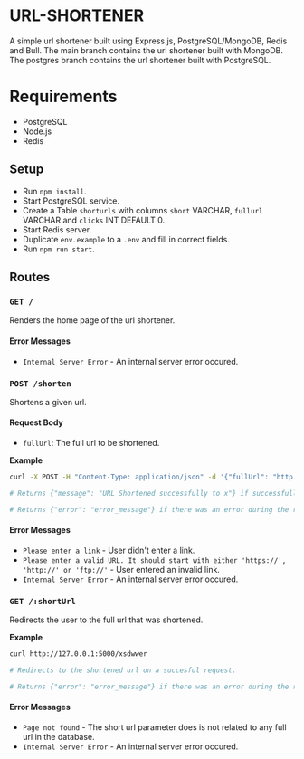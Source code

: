 # URL-SHORTENER

A simple url shortener built using Express.js, PostgreSQL/MongoDB, Redis and Bull.
The main branch contains the url shortener built with MongoDB. The postgres branch contains the url shortener built with PostgreSQL.

# Requirements

* PostgreSQL
* Node.js
* Redis

## Setup

* Run `npm install`.
* Start PostgreSQL service.
* Create a Table `shorturls` with columns `short` VARCHAR, `fullurl` VARCHAR and `clicks` INT DEFAULT 0.
* Start Redis server.
* Duplicate `env.example` to a `.env` and fill in correct fields.
* Run `npm run start`.

## Routes

### `GET /`

Renders the home page of the url shortener.

#### Error Messages

* `Internal Server Error` - An internal server error occured.

### `POST /shorten`

Shortens a given url.

#### Request Body

* `fullUrl`: The full url to be shortened.

**Example**
```bash
curl -X POST -H "Content-Type: application/json" -d '{"fullUrl": "http://www.victornnamdii.com"}' http://127.0.0.1:5000/shorten

# Returns {"message": "URL Shortened successfully to x"} if successfully created, where x is the path for the new url. Status code: 201

# Returns {"error": "error_message"} if there was an error during the request. Status code: 400 || 500
```

#### Error Messages

* `Please enter a link` - User didn't enter a link.
* `Please enter a valid URL. It should start with either 'https://', 'http://' or 'ftp://'` - User entered an invalid link.
* `Internal Server Error` - An internal server error occured.

### `GET /:shortUrl`

Redirects the user to the full url that was shortened.

**Example**
```bash
curl http://127.0.0.1:5000/xsdwwer

# Redirects to the shortened url on a succesful request.

# Returns {"error": "error_message"} if there was an error during the request. Status code: 404 || 500
```

#### Error Messages

* `Page not found` - The short url parameter does is not related to any full url in the database.
* `Internal Server Error` - An internal server error occured.
